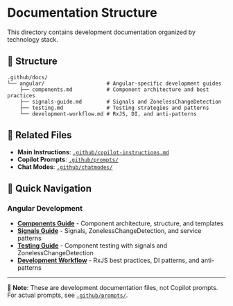 # Documentation Structure

This directory contains development documentation organized by technology stack.

## 📂 Structure

```
.github/docs/
└── angular/                    # Angular-specific development guides
    ├── components.md           # Component architecture and best practices
    ├── signals-guide.md        # Signals and ZonelessChangeDetection
    ├── testing.md              # Testing strategies and patterns
    └── development-workflow.md # RxJS, DI, and anti-patterns
```

## 🔗 Related Files

- **Main Instructions**: [`.github/copilot-instructions.md`](../copilot-instructions.md)
- **Copilot Prompts**: [`.github/prompts/`](../prompts/)
- **Chat Modes**: [`.github/chatmodes/`](../chatmodes/)

## 📖 Quick Navigation

### Angular Development
- **[Components Guide](angular/components.md)** - Component architecture, structure, and templates
- **[Signals Guide](angular/signals-guide.md)** - Signals, ZonelessChangeDetection, and service patterns
- **[Testing Guide](angular/testing.md)** - Component testing with signals and ZonelessChangeDetection
- **[Development Workflow](angular/development-workflow.md)** - RxJS best practices, DI patterns, and anti-patterns

---

**📝 Note**: These are development documentation files, not Copilot prompts. For actual prompts, see [`.github/prompts/`](../prompts/).
